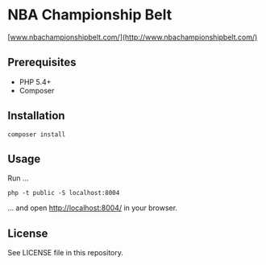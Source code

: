 # NBA Championship Belt

[www.nbachampionshipbelt.com/](http://www.nbachampionshipbelt.com/)

## Prerequisites

* PHP 5.4+
* Composer

## Installation

    composer install

## Usage 

Run ...

    php -t public -S localhost:8004

... and open [http://localhost:8004/](http://localhost:8004/) in your browser.


## License

See LICENSE file in this repository.